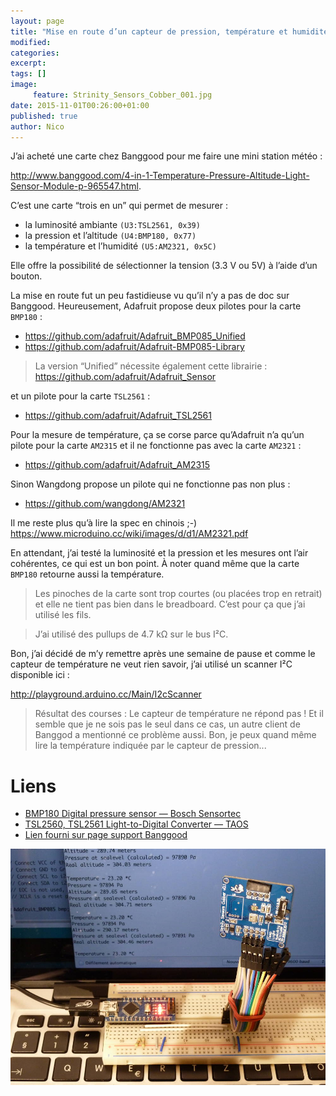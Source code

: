 ```yaml
---
layout: page
title: "Mise en route d’un capteur de pression, température et humidité <em>Strinity Sensors Cobber</em>"
modified:
categories:
excerpt:
tags: []
image:
     feature: Strinity_Sensors_Cobber_001.jpg
date: 2015-11-01T00:26:00+01:00
published: true
author: Nico
---
```




J’ai acheté une carte chez Banggood pour me faire une mini station météo :

<http://www.banggood.com/4-in-1-Temperature-Pressure-Altitude-Light-Sensor-Module-p-965547.html>.

C’est une carte “trois en un” qui permet de mesurer :

- la luminosité ambiante `(U3:TSL2561, 0x39)`
- la pression et l’altitude `(U4:BMP180, 0x77)`
- la température et l’humidité `(U5:AM2321, 0x5C)`

Elle offre la possibilité de sélectionner la tension (3.3 V ou 5V) à l’aide d’un bouton.

La mise en route fut un peu fastidieuse vu qu’il n’y a pas de doc sur Banggood. Heureusement, Adafruit propose deux pilotes pour la carte `BMP180` :

- <https://github.com/adafruit/Adafruit_BMP085_Unified>
- <https://github.com/adafruit/Adafruit-BMP085-Library>

> La version “Unified” nécessite également cette librairie :
<https://github.com/adafruit/Adafruit_Sensor>

et un pilote pour la carte `TSL2561` :

- <https://github.com/adafruit/Adafruit_TSL2561>

Pour la mesure de température, ça se corse parce qu’Adafruit n’a qu’un pilote pour la carte `AM2315` et il ne fonctionne pas avec la carte `AM2321` :

- <https://github.com/adafruit/Adafruit_AM2315>

Sinon Wangdong propose un pilote qui ne fonctionne pas non plus :

- <https://github.com/wangdong/AM2321>

Il me reste plus qu’à lire la spec en chinois ;-) <https://www.microduino.cc/wiki/images/d/d1/AM2321.pdf>

En attendant, j’ai testé la luminosité et la pression et les mesures ont l’air cohérentes, ce qui est un bon point. À noter quand même que la carte `BMP180` retourne aussi la température.

> Les pinoches de la carte sont trop courtes (ou placées trop en retrait) et elle ne tient pas bien dans le breadboard. C’est pour ça que j’ai utilisé les fils.

> J’ai utilisé des pullups de 4.7 kΩ sur le bus I²C.

Bon, j’ai décidé de m’y remettre après une semaine de pause et comme le capteur de température ne veut rien savoir, j’ai utilisé un scanner I²C disponible ici :

<http://playground.arduino.cc/Main/I2cScanner>

> Résultat des courses : Le capteur de température ne répond pas ! Et il semble que je ne sois pas le seul dans ce cas, un autre client de Banggod a mentionné ce problème aussi. Bon, je peux quand même lire la température indiquée par le capteur de pression...


# Liens

- [BMP180 Digital pressure sensor — Bosch Sensortec](/files/2015-11-01-Strinity_Sensors_Cobber/BST-BMP180-DS000-09.pdf)
- [TSL2560, TSL2561 Light-to-Digital Converter — TAOS](/files/2015-11-01-Strinity_Sensors_Cobber/TSL2561.pdf)
- [Lien fourni sur page support Banggood](http://pan.baidu.com/s/1qWjYtqs)


![](/files/2015-11-01-Strinity_Sensors_Cobber/Strinity_Sensors_Cobber_001.jpg)




